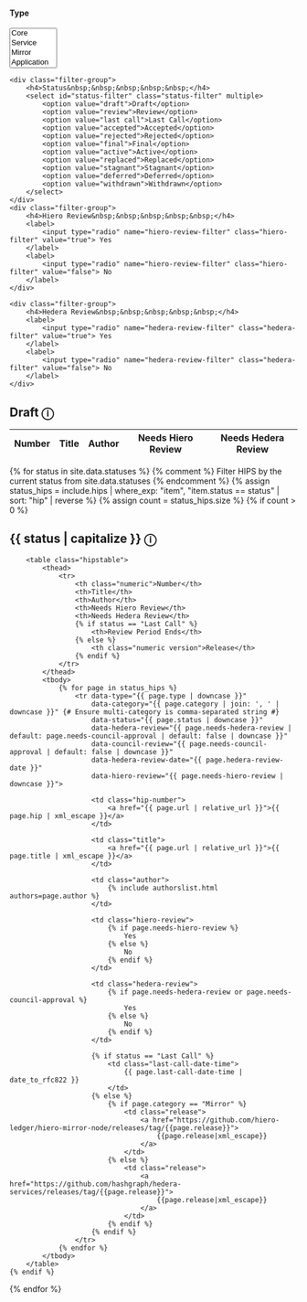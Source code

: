 <div class="hip-filters filter-wrap">
    <div class="filter-group">
        <h4>Type&nbsp;&nbsp;&nbsp;&nbsp;&nbsp;</h4>
        <select id="type-filter" class="type-filter" multiple>
            <option value="core">Core</option>
            <option value="service">Service</option>
            <option value="mirror">Mirror</option>
            <option value="application">Application</option>
            <option value="informational">Informational</option>
            <option value="process">Process</option>
            <option value="block node">Block Node</option> {# Added Block Node #}
        </select>
    </div>
    
    <div class="filter-group">
        <h4>Status&nbsp;&nbsp;&nbsp;&nbsp;&nbsp;</h4>
        <select id="status-filter" class="status-filter" multiple>
            <option value="draft">Draft</option>
            <option value="review">Review</option>
            <option value="last call">Last Call</option>
            <option value="accepted">Accepted</option>
            <option value="rejected">Rejected</option>
            <option value="final">Final</option>
            <option value="active">Active</option>
            <option value="replaced">Replaced</option>
            <option value="stagnant">Stagnant</option>
            <option value="deferred">Deferred</option>
            <option value="withdrawn">Withdrawn</option>
        </select>
    </div>
    <div class="filter-group">
        <h4>Hiero Review&nbsp;&nbsp;&nbsp;&nbsp;&nbsp;</h4>
        <label>
            <input type="radio" name="hiero-review-filter" class="hiero-filter" value="true"> Yes
        </label>
        <label>
            <input type="radio" name="hiero-review-filter" class="hiero-filter" value="false"> No
        </label>
    </div>
    
    <div class="filter-group">
        <h4>Hedera Review&nbsp;&nbsp;&nbsp;&nbsp;&nbsp;</h4>
        <label>
            <input type="radio" name="hedera-review-filter" class="hedera-filter" value="true"> Yes
        </label>
        <label>
            <input type="radio" name="hedera-review-filter" class="hedera-filter" value="false"> No
        </label>
    </div>
    
</div>

<div class="no-hips-message" style="display: none;">
    No HIPs exist for this filter.
</div>

<!-- First render the draft section -->
<h2 id="draft">Draft <span class="status-tooltip" data-tooltip="Draft">ⓘ</span></h2>
<table class="hipstable draft-table">
    <thead>
        <tr>
            <th class="numeric">Number</th>
            <th>Title</th>
            <th>Author</th>
            <th>Needs Hiero Review</th>
            <th>Needs Hedera Review</th>
        </tr>
    </thead>
    <tbody class="draft-tbody"></tbody>
</table>

<!-- Then render the rest of the statuses -->
{% for status in site.data.statuses %}
    {% comment %} Filter HIPS by the current status from site.data.statuses {% endcomment %}
    {% assign status_hips = include.hips | where_exp: "item", "item.status == status" | sort: "hip" | reverse %}
    {% assign count = status_hips.size %}
    {% if count > 0 %}
        <h2 id="{{ status | slugify }}">
            {{ status | capitalize }} 
            <span class="status-tooltip" data-tooltip="{{ status }}">ⓘ</span>
        </h2>
        
        <table class="hipstable">
            <thead>
                <tr>
                    <th class="numeric">Number</th>
                    <th>Title</th>
                    <th>Author</th>
                    <th>Needs Hiero Review</th>
                    <th>Needs Hedera Review</th>
                    {% if status == "Last Call" %}
                        <th>Review Period Ends</th>
                    {% else %}
                        <th class="numeric version">Release</th>
                    {% endif %}
                </tr>
            </thead>
            <tbody>
                {% for page in status_hips %}
                    <tr data-type="{{ page.type | downcase }}"
                        data-category="{{ page.category | join: ', ' | downcase }}" {# Ensure multi-category is comma-separated string #}
                        data-status="{{ page.status | downcase }}"
                        data-hedera-review="{{ page.needs-hedera-review | default: page.needs-council-approval | default: false | downcase }}"
                        data-council-review="{{ page.needs-council-approval | default: false | downcase }}"
                        data-hedera-review-date="{{ page.hedera-review-date }}"
                        data-hiero-review="{{ page.needs-hiero-review | downcase }}">
                        
                        <td class="hip-number">
                            <a href="{{ page.url | relative_url }}">{{ page.hip | xml_escape }}</a>
                        </td>
                        
                        <td class="title">
                            <a href="{{ page.url | relative_url }}">{{ page.title | xml_escape }}</a>
                        </td>
                        
                        <td class="author">
                            {% include authorslist.html authors=page.author %}
                        </td>
                        
                        <td class="hiero-review">
                            {% if page.needs-hiero-review %}
                                Yes
                            {% else %}
                                No
                            {% endif %}
                        </td>
                        
                        <td class="hedera-review">
                            {% if page.needs-hedera-review or page.needs-council-approval %}
                                Yes
                            {% else %}
                                No
                            {% endif %}
                        </td>
                        
                        {% if status == "Last Call" %}
                            <td class="last-call-date-time">
                                {{ page.last-call-date-time | date_to_rfc822 }}
                            </td>
                        {% else %}
                            {% if page.category == "Mirror" %}
                                <td class="release">
                                    <a href="https://github.com/hiero-ledger/hiero-mirror-node/releases/tag/{{page.release}}">
                                        {{page.release|xml_escape}}
                                    </a>
                                </td>
                            {% else %}
                                <td class="release">
                                    <a href="https://github.com/hashgraph/hedera-services/releases/tag/{{page.release}}">
                                        {{page.release|xml_escape}}
                                    </a>
                                </td>
                            {% endif %}
                        {% endif %}
                    </tr>
                {% endfor %}
            </tbody>
        </table>
    {% endif %}
{% endfor %}